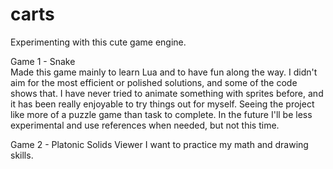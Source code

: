# carts
Experimenting with this cute game engine.

Game 1 - Snake<br/>
Made this game mainly to learn Lua and to have fun along the way. I didn't aim for the most efficient or polished solutions, and some of the code shows that. I have never tried to animate something with sprites before, and it has been really enjoyable to try things out for myself. Seeing the project like more of a puzzle game than task to complete. In the future I'll be less experimental and use references when needed, but not this time.

Game 2 - Platonic Solids Viewer
I want to practice my math and drawing skills.
